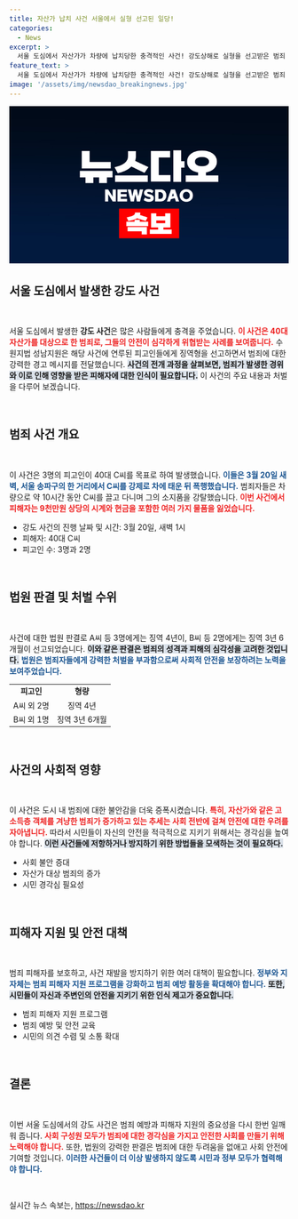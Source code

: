 ```yaml
---
title: 자산가 납치 사건 서울에서 실형 선고된 일당!
categories:
  - News
excerpt: >
  서울 도심에서 자산가가 차량에 납치당한 충격적인 사건! 강도상해로 실형을 선고받은 범죄 일당은 9천만원 상당의 금품을 강탈하며 벌어진 범죄의 전말이 밝혀졌다. 클릭 후 자세히 알아보세요!
feature_text: >
  서울 도심에서 자산가가 차량에 납치당한 충격적인 사건! 강도상해로 실형을 선고받은 범죄 일당은 9천만원 상당의 금품을 강탈하며 벌어진 범죄의 전말이 밝혀졌다. 클릭 후 자세히 알아보세요!
image: '/assets/img/newsdao_breakingnews.jpg'
---
```


<p><img src="/assets/img/newsdao_breakingnews.jpg" alt="ranknews 속보" /></p>

<h2 data-ke-size="size26">서울 도심에서 발생한 강도 사건</h2>

<p data-ke-size="size16">&nbsp;</p>

<p>서울 도심에서 발생한 <b>강도 사건</b>은 많은 사람들에게 충격을 주었습니다. <b><span style="color: #ee2323;">이 사건은 40대 자산가를 대상으로 한 범죄로, 그들의 안전이 심각하게 위협받는 사례를 보여줍니다.</span></b> 수원지법 성남지원은 해당 사건에 연루된 피고인들에게 징역형을 선고하면서 범죄에 대한 강력한 경고 메시지를 전달했습니다. <b><span style="background-color: #21538527;">사건의 전개 과정을 살펴보면, 범죄가 발생한 경위와 이로 인해 영향을 받은 피해자에 대한 인식이 필요합니다.</span></b> 이 사건의 주요 내용과 처벌을 다루어 보겠습니다.</p>

<p data-ke-size="size16">&nbsp;</p>

<h2 data-ke-size="size26">범죄 사건 개요</h2>

<p data-ke-size="size16">&nbsp;</p>

<p>이 사건은 3명의 피고인이 40대 C씨를 목표로 하여 발생했습니다. <b><span style="color: #1a5490;">이들은 3월 20일 새벽, 서울 송파구의 한 거리에서 C씨를 강제로 차에 태운 뒤 폭행했습니다.</span></b> 범죄자들은 차량으로 약 10시간 동안 C씨를 끌고 다니며 그의 소지품을 강탈했습니다. <b><span style="color: #ee2323;">이번 사건에서 피해자는 9천만원 상당의 시계와 현금을 포함한 여러 가지 물품을 잃었습니다.</span></b></p>

<ul>
    <li>강도 사건의 진행 날짜 및 시간: 3월 20일, 새벽 1시</li>
    <li>피해자: 40대 C씨</li>
    <li>피고인 수: 3명과 2명</li>
</ul>

<p data-ke-size="size16">&nbsp;</p>

<h2 data-ke-size="size26">법원 판결 및 처벌 수위</h2>

<p data-ke-size="size16">&nbsp;</p>

<p>사건에 대한 법원 판결로 A씨 등 3명에게는 징역 4년이, B씨 등 2명에게는 징역 3년 6개월이 선고되었습니다. <b><span style="background-color: #21538527;">이와 같은 판결은 범죄의 성격과 피해의 심각성을 고려한 것입니다.</span></b> <b><span style="color: #1a5490;">법원은 범죄자들에게 강력한 처벌을 부과함으로써 사회적 안전을 보장하려는 노력을 보여주었습니다.</span></b></p>

<table style="width: 100%;">
    <tr>
        <td style="text-align: center; height: 17px;"><b>피고인</b></td>
        <td style="text-align: center; height: 17px;"><b>형량</b></td>
    </tr>
    <tr>
        <td style="text-align: center; height: 17px;">A씨 외 2명</td>
        <td style="text-align: center; height: 17px;">징역 4년</td>
    </tr>
    <tr>
        <td style="text-align: center; height: 17px;">B씨 외 1명</td>
        <td style="text-align: center; height: 17px;">징역 3년 6개월</td>
    </tr>
</table>

<p data-ke-size="size16">&nbsp;</p>

<h2 data-ke-size="size26">사건의 사회적 영향</h2>

<p data-ke-size="size16">&nbsp;</p>

<p>이 사건은 도시 내 범죄에 대한 불안감을 더욱 증폭시켰습니다. <b><span style="color: #ee2323;">특히, 자산가와 같은 고소득층 객체를 겨냥한 범죄가 증가하고 있는 추세는 사회 전반에 걸쳐 안전에 대한 우려를 자아냅니다.</span></b> 따라서 시민들이 자신의 안전을 적극적으로 지키기 위해서는 경각심을 높여야 합니다. <b><span style="background-color: #21538527;">이런 사건들에 저항하거나 방지하기 위한 방법들을 모색하는 것이 필요하다.</span></b></p>

<ul>
    <li>사회 불안 증대</li>
    <li>자산가 대상 범죄의 증가</li>
    <li>시민 경각심 필요성</li>
</ul>

<p data-ke-size="size16">&nbsp;</p>

<h2 data-ke-size="size26">피해자 지원 및 안전 대책</h2>

<p data-ke-size="size16">&nbsp;</p>

<p>범죄 피해자를 보호하고, 사건 재발을 방지하기 위한 여러 대책이 필요합니다. <b><span style="color: #1a5490;">정부와 지자체는 범죄 피해자 지원 프로그램을 강화하고 범죄 예방 활동을 확대해야 합니다.</span></b> <b><span style="background-color: #21538527;">또한, 시민들이 자신과 주변인의 안전을 지키기 위한 인식 제고가 중요합니다.</span></b></p>

<ul>
    <li>범죄 피해자 지원 프로그램</li>
    <li>범죄 예방 및 안전 교육</li>
    <li>시민의 의견 수렴 및 소통 확대</li>
</ul>

<p data-ke-size="size16">&nbsp;</p>

<h2 data-ke-size="size26">결론</h2>

<p data-ke-size="size16">&nbsp;</p>

<p>이번 서울 도심에서의 강도 사건은 범죄 예방과 피해자 지원의 중요성을 다시 한번 일깨워 줍니다. <b><span style="color: #ee2323;">사회 구성원 모두가 범죄에 대한 경각심을 가지고 안전한 사회를 만들기 위해 노력해야 합니다.</span></b> 또한, 법원의 강력한 판결은 범죄에 대한 두려움을 없애고 사회 안전에 기여할 것입니다. <b><span style="color: #1a5490;">이러한 사건들이 더 이상 발생하지 않도록 시민과 정부 모두가 협력해야 합니다.</span></b></p>

<p data-ke-size="size16">&nbsp;</p>
실시간 뉴스 속보는, <a href="https://newsdao.kr" rel="dofollow">https://newsdao.kr</a>


